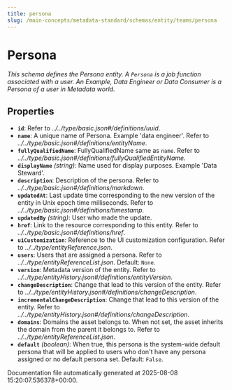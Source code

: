 ```yaml
---
title: persona
slug: /main-concepts/metadata-standard/schemas/entity/teams/persona
---
```


# Persona

*This schema defines the Persona entity. A `Persona` is a job function associated with a user. An Example, Data Engineer or Data Consumer is a Persona of a user in Metadata world.*

## Properties

- **`id`**: Refer to *../../type/basic.json#/definitions/uuid*.
- **`name`**: A unique name of Persona. Example 'data engineer'. Refer to *../../type/basic.json#/definitions/entityName*.
- **`fullyQualifiedName`**: FullyQualifiedName same as `name`. Refer to *../../type/basic.json#/definitions/fullyQualifiedEntityName*.
- **`displayName`** *(string)*: Name used for display purposes. Example 'Data Steward'.
- **`description`**: Description of the persona. Refer to *../../type/basic.json#/definitions/markdown*.
- **`updatedAt`**: Last update time corresponding to the new version of the entity in Unix epoch time milliseconds. Refer to *../../type/basic.json#/definitions/timestamp*.
- **`updatedBy`** *(string)*: User who made the update.
- **`href`**: Link to the resource corresponding to this entity. Refer to *../../type/basic.json#/definitions/href*.
- **`uiCustomization`**: Reference to the UI customization configuration. Refer to *../../type/entityReference.json*.
- **`users`**: Users that are assigned a persona. Refer to *../../type/entityReferenceList.json*. Default: `None`.
- **`version`**: Metadata version of the entity. Refer to *../../type/entityHistory.json#/definitions/entityVersion*.
- **`changeDescription`**: Change that lead to this version of the entity. Refer to *../../type/entityHistory.json#/definitions/changeDescription*.
- **`incrementalChangeDescription`**: Change that lead to this version of the entity. Refer to *../../type/entityHistory.json#/definitions/changeDescription*.
- **`domains`**: Domains the asset belongs to. When not set, the asset inherits the domain from the parent it belongs to. Refer to *../../type/entityReferenceList.json*.
- **`default`** *(boolean)*: When true, this persona is the system-wide default persona that will be applied to users who don't have any persona assigned or no default persona set. Default: `False`.


Documentation file automatically generated at 2025-08-08 15:20:07.536378+00:00.
